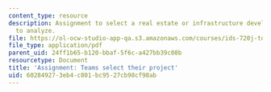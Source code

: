 ```yaml
---
content_type: resource
description: Assignment to select a real estate or infrastructure development project
  to analyze.
file: https://ol-ocw-studio-app-qa.s3.amazonaws.com/courses/ids-720j-tools-for-analysis-design-for-real-estate-and-infrastructure-development-spring-2010/602849273eb4c801bc9527cb98cf98ab_MITESD_712S10_proj01.pdf
file_type: application/pdf
parent_uid: 24ff1b65-b120-bbaf-5f6c-a427bb39c08b
resourcetype: Document
title: 'Assignment: Teams select their project'
uid: 60284927-3eb4-c801-bc95-27cb98cf98ab
---
```

